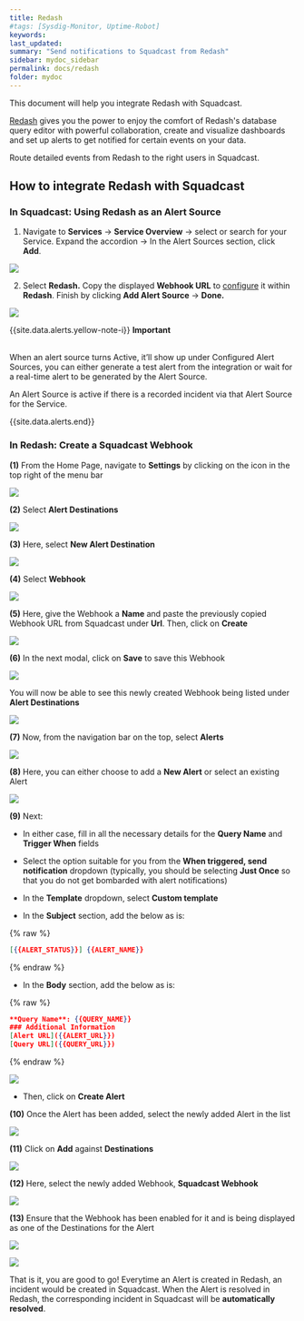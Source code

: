 ```yaml
---
title: Redash
#tags: [Sysdig-Monitor, Uptime-Robot]
keywords: 
last_updated: 
summary: "Send notifications to Squadcast from Redash"
sidebar: mydoc_sidebar
permalink: docs/redash
folder: mydoc
---
```


This document will help you integrate Redash with Squadcast.

[Redash](https://redash.io/product/) gives you the power to enjoy the comfort of Redash's database query editor with powerful collaboration, create and visualize dashboards and set up alerts to get notified for certain events on your data.

Route detailed events from Redash to the right users in Squadcast.

## How to integrate Redash with Squadcast

### In Squadcast: Using Redash as an Alert Source

1. Navigate to **Services** -> **Service Overview** -> select or search for your Service. Expand the accordion -> In the Alert Sources section, click **Add**.

![](<../../.gitbook/assets/Alert_Sources.png>)

2. Select **Redash.** Copy the displayed **Webhook URL** to [configure](redash.md#in-redash-create-a-squadcast-webhook) it within **Redash**. Finish by clicking **Add Alert Source** -> **Done.**

![](<../../.gitbook/assets/Redash.png>)

{{site.data.alerts.yellow-note-i}}
<b>Important</b><br/><br/>
<p>When an alert source turns Active, it’ll show up under Configured Alert Sources, you can either generate a test alert from the integration or wait for a real-time alert to be generated by the Alert Source.</p>
<p>An Alert Source is active if there is a recorded incident via that Alert Source for the Service.</p>
{{site.data.alerts.end}}

### In Redash: Create a Squadcast Webhook

**(1)** From the Home Page, navigate to **Settings** by clicking on the icon in the top right of the menu bar

![](images/redash_2.png)

**(2)** Select **Alert Destinations**

![](images/redash_3.png)

**(3)** Here, select **New Alert Destination**

![](images/redash_4.png)

**(4)** Select **Webhook**

![](images/redash_5.png)

**(5)** Here, give the Webhook a **Name** and paste the previously copied Webhook URL from Squadcast under **Url**. Then, click on **Create**

![](images/redash_6.png)

**(6)** In the next modal, click on **Save** to save this Webhook

![](images/redash_7.png)

You will now be able to see this newly created Webhook being listed under **Alert Destinations**

![](images/redash_8.png)

**(7)** Now, from the navigation bar on the top, select **Alerts**

![](images/redash_9.png)

**(8)** Here, you can either choose to add a **New Alert** or select an existing Alert

![](images/redash_11.png)

**(9)** Next:
- In either case, fill in all the necessary details for the **Query Name** and **Trigger When** fields

- Select the option suitable for you from the **When triggered, send notification** dropdown (typically, you should be selecting **Just Once** so that you do not get bombarded with alert notifications)

- In the **Template** dropdown, select **Custom template**

- In the **Subject** section, add the below as is:

{% raw %}
```json
[{{ALERT_STATUS}}] {{ALERT_NAME}}
```
{% endraw %}

- In the **Body** section, add the below as is:

{% raw %}
```json
**Query Name**: {{QUERY_NAME}}
### Additional Information
[Alert URL]({{ALERT_URL}})
[Query URL]({{QUERY_URL}})
```
{% endraw %}

![](images/redash_10.png)

- Then, click on **Create Alert**

**(10)** Once the Alert has been added, select the newly added Alert in the list

![](images/redash_11.png)

**(11)** Click on **Add** against **Destinations**

![](images/redash_12.png)

**(12)** Here, select the newly added Webhook, **Squadcast Webhook**

![](images/redash_13.png)

**(13)** Ensure that the Webhook has been enabled for it and is being displayed as one of the Destinations for the Alert

![](images/redash_14.png)

![](images/redash_15.png)

That is it, you are good to go! Everytime an Alert is created in Redash, an incident would be created in Squadcast. When the Alert is resolved in Redash, the corresponding incident in Squadcast will be **automatically resolved**. 